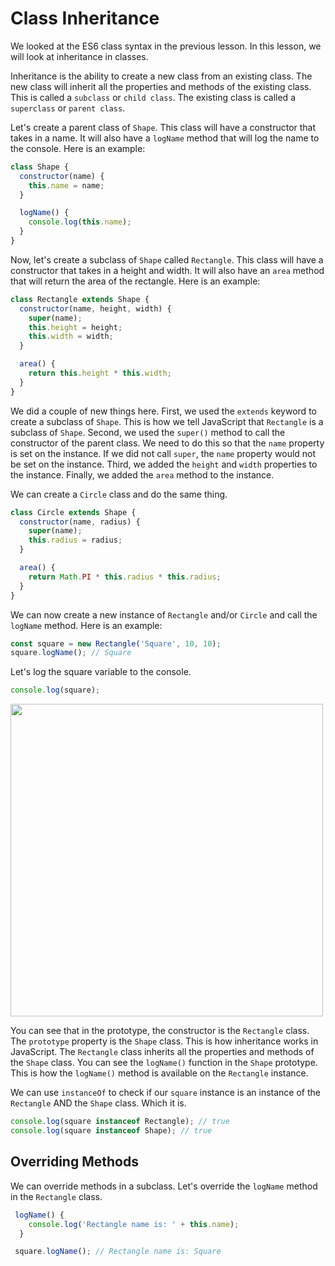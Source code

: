 # Class Inheritance

We looked at the ES6 class syntax in the previous lesson. In this lesson, we will look at inheritance in classes.

Inheritance is the ability to create a new class from an existing class. The new class will inherit all the properties and methods of the existing class. This is called a `subclass` or `child class`. The existing class is called a `superclass` or `parent class`.

Let's create a parent class of `Shape`. This class will have a constructor that takes in a name. It will also have a `logName` method that will log the name to the console. Here is an example:

```js
class Shape {
  constructor(name) {
    this.name = name;
  }

  logName() {
    console.log(this.name);
  }
}
```

Now, let's create a subclass of `Shape` called `Rectangle`. This class will have a constructor that takes in a height and width. It will also have an `area` method that will return the area of the rectangle. Here is an example:

```js
class Rectangle extends Shape {
  constructor(name, height, width) {
    super(name);
    this.height = height;
    this.width = width;
  }

  area() {
    return this.height * this.width;
  }
}
```

We did a couple of new things here. First, we used the `extends` keyword to create a subclass of `Shape`. This is how we tell JavaScript that `Rectangle` is a subclass of `Shape`. Second, we used the `super()` method to call the constructor of the parent class. We need to do this so that the `name` property is set on the instance. If we did not call `super`, the `name` property would not be set on the instance. Third, we added the `height` and `width` properties to the instance. Finally, we added the `area` method to the instance.

We can create a `Circle` class and do the same thing.

```js
class Circle extends Shape {
  constructor(name, radius) {
    super(name);
    this.radius = radius;
  }

  area() {
    return Math.PI * this.radius * this.radius;
  }
}
```

We can now create a new instance of `Rectangle` and/or `Circle` and call the `logName` method. Here is an example:

```js
const square = new Rectangle('Square', 10, 10);
square.logName(); // Square
```

Let's log the square variable to the console.

```js
console.log(square);
```

<img src="images/rect-class-inherit.png" width="500">

You can see that in the prototype, the constructor is the `Rectangle` class. The `prototype` property is the `Shape` class. This is how inheritance works in JavaScript. The `Rectangle` class inherits all the properties and methods of the `Shape` class. You can see the `logName()` function in the `Shape` prototype. This is how the `logName()` method is available on the `Rectangle` instance.

We can use `instanceOf` to check if our `square` instance is an instance of the `Rectangle` AND the `Shape` class. Which it is.

```js
console.log(square instanceof Rectangle); // true
console.log(square instanceof Shape); // true
```

## Overriding Methods

We can override methods in a subclass. Let's override the `logName` method in the `Rectangle` class.

```js
 logName() {
    console.log('Rectangle name is: ' + this.name);
  }

 square.logName(); // Rectangle name is: Square
```
